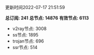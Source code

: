 更新时间2022-07-17 21:51:59

**总订阅: 241**
**总节点: 14876**
**有效节点: 6113**
- v2ray节点: 3008
- ss节点: 1895
- trojan节点: 696
- ssr节点: 514
